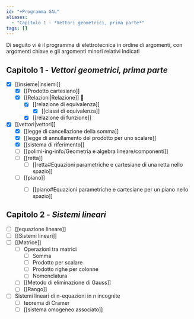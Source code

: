 ```yaml
---
id: "+Programma GAL"
aliases:
  - "Capitolo 1 - *Vettori geometrici, prima parte*"
tags: []
---
```

Di seguito vi è il programma di elettrotecnica in ordine di argomenti, con argomenti chiave e gli argomenti minori relativi indicati

## Capitolo 1 - *Vettori geometrici, prima parte*
- [x] [[insieme|insiemi]]
	- [x] [[Prodotto cartesiano]]
	- [x] [[Relazioni|Relazione]]  
		- [x] [[relazione di equivalenza]]
			- [x] [[classi di equivalenza]]
		- [x] [[relazione di funzione]]
- [x] [[vettori|vettori]]
	- [x] [[legge di cancellazione della somma]]
	- [x] [[legge di annullamento del prodotto per uno scalare]] 
	- [x] [[sistema di riferimento]] 
	- [ ] [[polimi-ing-info/Geometria e algebra lineare/componenti]]
	- [ ] [[retta]] 
		- [ ] [[retta#Equazioni parametriche e cartesiane di una retta nello spazio]]
	- [ ] [[piano]]
		- [ ] [[piano#Equazioni parametriche e cartesiane per un piano nello spazio]]


## Capitolo 2 - *Sistemi lineari*
- [ ] [[equazione lineare]]
- [ ] [[Sistemi lineari]] 
- [ ] [[Matrice]]  
	- [ ] Operazioni tra matrici
		- [ ] Somma
		- [ ] Prodotto per scalare
		- [ ] Prodotto righe per colonne
		- [ ] Nomenclatura
	- [ ] [[Metodo di eliminazione di Gauss]]
	- [ ] [[Rango]]
- [ ] Sistemi lineari di n-equazioni in $n$ incognite
	- [ ] teorema di Cramer
	- [ ] [[sistema omogeneo associato]] 

